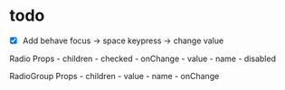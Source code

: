 # todo

- [x] Add behave focus -> space keypress -> change value

Radio Props 
	- children
	- checked
	- onChange
	- value
	- name
	- disabled

RadioGroup Props
	- children
	- value
	- name
	- onChange
